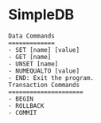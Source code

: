 SimpleDB
===================


    Data Commands
    =============
    - SET [name] [value]
    - GET [name]
    - UNSET [name]
    - NUMEQUALTO [value]
    - END: Exit the program.
    Transaction Commands
    =====================
    - BEGIN
    - ROLLBACK
    - COMMIT
